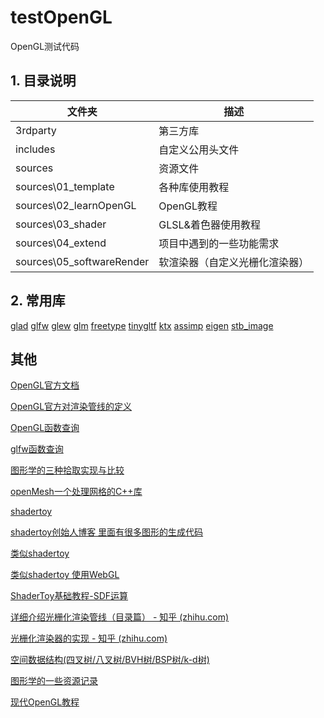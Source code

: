 # testOpenGL
OpenGL测试代码

## 1. 目录说明

| 文件夹   | 描述             |
| -------- | ---------------- |
| 3rdparty | 第三方库         |
| includes | 自定义公用头文件 |
| sources   | 资源文件         |
| sources\01_template   | 各种库使用教程         |
| sources\02_learnOpenGL   | OpenGL教程         |
| sources\03_shader   | GLSL&着色器使用教程         |
| sources\04_extend   | 项目中遇到的一些功能需求         |
| sources\05_softwareRender   | 软渲染器（自定义光栅化渲染器）        |

## 2. 常用库
[glad](https://github.com/Dav1dde/glad)
[glfw](https://github.com/glfw/glfw)
[glew](https://github.com/nigels-com/glew)
[glm](https://github.com/g-truc/glm)
[freetype](https://gitlab.freedesktop.org/freetype/freetype)
[tinygltf](https://github.com/syoyo/tinygltf)
[ktx](https://github.com/KhronosGroup/KTX-Software)
[assimp](https://github.com/assimp/assimp)
[eigen](https://eigen.tuxfamily.org/index.php?title=Main_Page)
[stb_image](https://github.com/nothings/stb)

## 其他

[OpenGL官方文档](https://www.khronos.org/opengl/wiki/)

[OpenGL官方对渲染管线的定义](https://www.khronos.org/opengl/wiki/Rendering_Pipeline_Overview)

[OpenGL函数查询](https://registry.khronos.org/OpenGL-Refpages/gl4/index.php)

[glfw函数查询](https://www.glfw.org/docs/latest/quick_guide.html)

[图形学的三种拾取实现与比较](https://blog.csdn.net/chenweiyu11962/article/details/124433772)

[openMesh一个处理网格的C++库](https://www.graphics.rwth-aachen.de/software/openmesh/)

[shadertoy](https://www.shadertoy.com/)

[shadertoy创始人博客 里面有很多图形的生成代码](https://iquilezles.org/)

[类似shadertoy](https://glslsandbox.com/)

[类似shadertoy 使用WebGL](https://www.techbrood.com/)

[ShaderToy基础教程-SDF运算](https://zhuanlan.zhihu.com/p/491686813)

[详细介绍光栅化渲染管线（目录篇） - 知乎 (zhihu.com)](https://zhuanlan.zhihu.com/p/496529552)

[光栅化渲染器的实现 - 知乎 (zhihu.com)](https://zhuanlan.zhihu.com/p/121543313)

[空间数据结构(四叉树/八叉树/BVH树/BSP树/k-d树)](https://www.cnblogs.com/KillerAery/p/10878367.html)

[图形学的一些资源记录](https://dhbloo.github.io/2019/11/01/Graphics-Refs/#rendering-equationpbribl)

[现代OpenGL教程](https://doc.yonyoucloud.com/doc/wiki/project/modern-opengl-tutorial/tutorial1.html)

